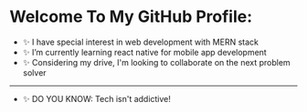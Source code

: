# Welcome To My GitHub Profile:
- ✨ I have special interest in web development with MERN stack
- ✨ I’m currently learning react native for mobile app development 
- ✨ Considering my drive, I'm looking to collaborate on the next problem solver
- - - - - -
- ✨ DO YOU KNOW: Tech isn't addictive!

<!---
Alivexem/Alivexem is a ✨ special ✨ repository because its `README.md` (this file) appears on your GitHub profile.
You can click the Preview link to take a look at your changes.
--->
